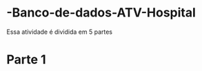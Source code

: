 # -Banco-de-dados-ATV-Hospital
Essa atividade é dividida em 5 partes
<H1>Parte 1</H1>
<!--[if IE]><meta http-equiv="X-UA-Compatible" content="IE=5,IE=9" ><![endif]-->
<!DOCTYPE html>
<html>

<head>
    <title>Cópia do hospital 1.drawio.html</title>
    <meta charset="utf-8" />
</head>

<body>
    <div class="mxgraph" style="max-width:100%;border:1px solid transparent;"
        data-mxgraph="{&quot;highlight&quot;:&quot;#0000ff&quot;,&quot;nav&quot;:true,&quot;resize&quot;:true,&quot;xml&quot;:&quot;&lt;mxfile host=\&quot;app.diagrams.net\&quot; agent=\&quot;Mozilla/5.0 (Windows NT 10.0; Win64; x64) AppleWebKit/537.36 (KHTML, like Gecko) Chrome/131.0.0.0 Safari/537.36 Edg/131.0.0.0\&quot; version=\&quot;25.0.3\&quot; pages=\&quot;2\&quot;&gt;&lt;diagram id=\&quot;C5RBs43oDa-KdzZeNtuy\&quot; name=\&quot;Page-1\&quot;&gt;&lt;mxGraphModel dx=\&quot;1980\&quot; dy=\&quot;758\&quot; grid=\&quot;1\&quot; gridSize=\&quot;10\&quot; guides=\&quot;1\&quot; tooltips=\&quot;1\&quot; connect=\&quot;1\&quot; arrows=\&quot;1\&quot; fold=\&quot;1\&quot; page=\&quot;1\&quot; pageScale=\&quot;1\&quot; pageWidth=\&quot;850\&quot; pageHeight=\&quot;1100\&quot; math=\&quot;0\&quot; shadow=\&quot;0\&quot;&gt;&lt;root&gt;&lt;mxCell id=\&quot;WIyWlLk6GJQsqaUBKTNV-0\&quot;/&gt;&lt;mxCell id=\&quot;WIyWlLk6GJQsqaUBKTNV-1\&quot; parent=\&quot;WIyWlLk6GJQsqaUBKTNV-0\&quot;/&gt;&lt;mxCell id=\&quot;x_h9wKFWUJhZGKc5BaTk-4\&quot; value=\&quot;\&quot; style=\&quot;group\&quot; parent=\&quot;WIyWlLk6GJQsqaUBKTNV-1\&quot; vertex=\&quot;1\&quot; connectable=\&quot;0\&quot;&gt;&lt;mxGeometry x=\&quot;400\&quot; y=\&quot;330\&quot; width=\&quot;450\&quot; height=\&quot;390\&quot; as=\&quot;geometry\&quot;/&gt;&lt;/mxCell&gt;&lt;mxCell id=\&quot;x_h9wKFWUJhZGKc5BaTk-0\&quot; value=\&quot;\&quot; style=\&quot;group\&quot; parent=\&quot;x_h9wKFWUJhZGKc5BaTk-4\&quot; vertex=\&quot;1\&quot; connectable=\&quot;0\&quot;&gt;&lt;mxGeometry width=\&quot;450\&quot; height=\&quot;345.53999999999996\&quot; as=\&quot;geometry\&quot;/&gt;&lt;/mxCell&gt;&lt;mxCell id=\&quot;WIyWlLk6GJQsqaUBKTNV-12\&quot; value=\&quot;Pacientes\&quot; style=\&quot;rounded=1;whiteSpace=wrap;html=1;fontSize=12;glass=0;strokeWidth=1;shadow=0;\&quot; parent=\&quot;x_h9wKFWUJhZGKc5BaTk-0\&quot; vertex=\&quot;1\&quot;&gt;&lt;mxGeometry x=\&quot;154.9206349206349\&quot; y=\&quot;141.2318240588569\&quot; width=\&quot;76.19047619047619\&quot; height=\&quot;20.923233193904725\&quot; as=\&quot;geometry\&quot;/&gt;&lt;/mxCell&gt;&lt;mxCell id=\&quot;4VWRXZyyISRanyQ_mtMF-2\&quot; value=\&quot;CPF\&quot; style=\&quot;ellipse;whiteSpace=wrap;html=1;\&quot; parent=\&quot;x_h9wKFWUJhZGKc5BaTk-0\&quot; vertex=\&quot;1\&quot;&gt;&lt;mxGeometry x=\&quot;154.9206349206349\&quot; width=\&quot;76.19047619047619\&quot; height=\&quot;41.84646638780945\&quot; as=\&quot;geometry\&quot;/&gt;&lt;/mxCell&gt;&lt;mxCell id=\&quot;4VWRXZyyISRanyQ_mtMF-5\&quot; value=\&quot;Telefone\&quot; style=\&quot;ellipse;whiteSpace=wrap;html=1;\&quot; parent=\&quot;x_h9wKFWUJhZGKc5BaTk-0\&quot; vertex=\&quot;1\&quot;&gt;&lt;mxGeometry x=\&quot;222.22222222222223\&quot; y=\&quot;20.923233193904725\&quot; width=\&quot;76.19047619047619\&quot; height=\&quot;41.84646638780945\&quot; as=\&quot;geometry\&quot;/&gt;&lt;/mxCell&gt;&lt;mxCell id=\&quot;4VWRXZyyISRanyQ_mtMF-6\&quot; value=\&quot;\&quot; style=\&quot;endArrow=none;html=1;rounded=0;exitX=0.75;exitY=0;exitDx=0;exitDy=0;\&quot; parent=\&quot;x_h9wKFWUJhZGKc5BaTk-0\&quot; source=\&quot;WIyWlLk6GJQsqaUBKTNV-12\&quot; target=\&quot;4VWRXZyyISRanyQ_mtMF-5\&quot; edge=\&quot;1\&quot;&gt;&lt;mxGeometry width=\&quot;50\&quot; height=\&quot;50\&quot; relative=\&quot;1\&quot; as=\&quot;geometry\&quot;&gt;&lt;mxPoint x=\&quot;224.76190476190473\&quot; y=\&quot;146.46263235733306\&quot; as=\&quot;sourcePoint\&quot;/&gt;&lt;mxPoint x=\&quot;199.36507936507937\&quot; y=\&quot;109.84697426799981\&quot; as=\&quot;targetPoint\&quot;/&gt;&lt;/mxGeometry&gt;&lt;/mxCell&gt;&lt;mxCell id=\&quot;4VWRXZyyISRanyQ_mtMF-7\&quot; value=\&quot;Nome\&quot; style=\&quot;ellipse;whiteSpace=wrap;html=1;\&quot; parent=\&quot;x_h9wKFWUJhZGKc5BaTk-0\&quot; vertex=\&quot;1\&quot;&gt;&lt;mxGeometry x=\&quot;285.7142857142857\&quot; y=\&quot;62.76969958171417\&quot; width=\&quot;76.19047619047619\&quot; height=\&quot;41.84646638780945\&quot; as=\&quot;geometry\&quot;/&gt;&lt;/mxCell&gt;&lt;mxCell id=\&quot;4VWRXZyyISRanyQ_mtMF-8\&quot; value=\&quot;\&quot; style=\&quot;endArrow=none;html=1;rounded=0;exitX=1;exitY=0;exitDx=0;exitDy=0;\&quot; parent=\&quot;x_h9wKFWUJhZGKc5BaTk-0\&quot; source=\&quot;WIyWlLk6GJQsqaUBKTNV-12\&quot; target=\&quot;4VWRXZyyISRanyQ_mtMF-7\&quot; edge=\&quot;1\&quot;&gt;&lt;mxGeometry width=\&quot;50\&quot; height=\&quot;50\&quot; relative=\&quot;1\&quot; as=\&quot;geometry\&quot;&gt;&lt;mxPoint x=\&quot;231.11111111111114\&quot; y=\&quot;190.92450289438062\&quot; as=\&quot;sourcePoint\&quot;/&gt;&lt;mxPoint x=\&quot;222.85714285714286\&quot; y=\&quot;159.5396531035235\&quot; as=\&quot;targetPoint\&quot;/&gt;&lt;/mxGeometry&gt;&lt;/mxCell&gt;&lt;mxCell id=\&quot;4VWRXZyyISRanyQ_mtMF-10\&quot; value=\&quot;Email\&quot; style=\&quot;ellipse;whiteSpace=wrap;html=1;\&quot; parent=\&quot;x_h9wKFWUJhZGKc5BaTk-0\&quot; vertex=\&quot;1\&quot;&gt;&lt;mxGeometry x=\&quot;82.53968253968253\&quot; y=\&quot;20.923233193904725\&quot; width=\&quot;76.19047619047619\&quot; height=\&quot;41.84646638780945\&quot; as=\&quot;geometry\&quot;/&gt;&lt;/mxCell&gt;&lt;mxCell id=\&quot;4VWRXZyyISRanyQ_mtMF-11\&quot; value=\&quot;\&quot; style=\&quot;endArrow=none;html=1;rounded=0;exitX=0.25;exitY=0;exitDx=0;exitDy=0;\&quot; parent=\&quot;x_h9wKFWUJhZGKc5BaTk-0\&quot; source=\&quot;WIyWlLk6GJQsqaUBKTNV-12\&quot; target=\&quot;4VWRXZyyISRanyQ_mtMF-10\&quot; edge=\&quot;1\&quot;&gt;&lt;mxGeometry width=\&quot;50\&quot; height=\&quot;50\&quot; relative=\&quot;1\&quot; as=\&quot;geometry\&quot;&gt;&lt;mxPoint x=\&quot;150.47619047619048\&quot; y=\&quot;141.2318240588569\&quot; as=\&quot;sourcePoint\&quot;/&gt;&lt;mxPoint x=\&quot;8.88888888888889\&quot; y=\&quot;109.84697426799981\&quot; as=\&quot;targetPoint\&quot;/&gt;&lt;/mxGeometry&gt;&lt;/mxCell&gt;&lt;mxCell id=\&quot;4VWRXZyyISRanyQ_mtMF-12\&quot; value=\&quot;\&quot; style=\&quot;endArrow=none;html=1;rounded=0;exitX=0.5;exitY=0;exitDx=0;exitDy=0;entryX=0.5;entryY=1;entryDx=0;entryDy=0;\&quot; parent=\&quot;x_h9wKFWUJhZGKc5BaTk-0\&quot; source=\&quot;WIyWlLk6GJQsqaUBKTNV-12\&quot; target=\&quot;4VWRXZyyISRanyQ_mtMF-2\&quot; edge=\&quot;1\&quot;&gt;&lt;mxGeometry width=\&quot;50\&quot; height=\&quot;50\&quot; relative=\&quot;1\&quot; as=\&quot;geometry\&quot;&gt;&lt;mxPoint x=\&quot;173.96825396825398\&quot; y=\&quot;141.2318240588569\&quot; as=\&quot;sourcePoint\&quot;/&gt;&lt;mxPoint x=\&quot;196.8253968253968\&quot; y=\&quot;57.538891283237994\&quot; as=\&quot;targetPoint\&quot;/&gt;&lt;/mxGeometry&gt;&lt;/mxCell&gt;&lt;mxCell id=\&quot;4VWRXZyyISRanyQ_mtMF-14\&quot; value=\&quot;RG\&quot; style=\&quot;ellipse;whiteSpace=wrap;html=1;\&quot; parent=\&quot;x_h9wKFWUJhZGKc5BaTk-0\&quot; vertex=\&quot;1\&quot;&gt;&lt;mxGeometry x=\&quot;323.8095238095238\&quot; y=\&quot;130.77020746190453\&quot; width=\&quot;76.19047619047619\&quot; height=\&quot;41.84646638780945\&quot; as=\&quot;geometry\&quot;/&gt;&lt;/mxCell&gt;&lt;mxCell id=\&quot;4VWRXZyyISRanyQ_mtMF-15\&quot; value=\&quot;\&quot; style=\&quot;endArrow=none;html=1;rounded=0;entryX=0;entryY=0.5;entryDx=0;entryDy=0;exitX=1;exitY=0.5;exitDx=0;exitDy=0;\&quot; parent=\&quot;x_h9wKFWUJhZGKc5BaTk-0\&quot; source=\&quot;WIyWlLk6GJQsqaUBKTNV-12\&quot; target=\&quot;4VWRXZyyISRanyQ_mtMF-14\&quot; edge=\&quot;1\&quot;&gt;&lt;mxGeometry width=\&quot;50\&quot; height=\&quot;50\&quot; relative=\&quot;1\&quot; as=\&quot;geometry\&quot;&gt;&lt;mxPoint x=\&quot;231.11111111111114\&quot; y=\&quot;151.52605479025803\&quot; as=\&quot;sourcePoint\&quot;/&gt;&lt;mxPoint x=\&quot;330.15873015873035\&quot; y=\&quot;151.52605479025803\&quot; as=\&quot;targetPoint\&quot;/&gt;&lt;/mxGeometry&gt;&lt;/mxCell&gt;&lt;mxCell id=\&quot;4VWRXZyyISRanyQ_mtMF-19\&quot; value=\&quot;endereço\&quot; style=\&quot;ellipse;whiteSpace=wrap;html=1;\&quot; parent=\&quot;x_h9wKFWUJhZGKc5BaTk-0\&quot; vertex=\&quot;1\&quot;&gt;&lt;mxGeometry x=\&quot;31.74603174603175\&quot; y=\&quot;68.00050788019037\&quot; width=\&quot;76.19047619047619\&quot; height=\&quot;41.84646638780945\&quot; as=\&quot;geometry\&quot;/&gt;&lt;/mxCell&gt;&lt;mxCell id=\&quot;4VWRXZyyISRanyQ_mtMF-20\&quot; value=\&quot;\&quot; style=\&quot;endArrow=none;html=1;rounded=0;exitX=0;exitY=0;exitDx=0;exitDy=0;\&quot; parent=\&quot;x_h9wKFWUJhZGKc5BaTk-0\&quot; source=\&quot;WIyWlLk6GJQsqaUBKTNV-12\&quot; target=\&quot;4VWRXZyyISRanyQ_mtMF-19\&quot; edge=\&quot;1\&quot;&gt;&lt;mxGeometry width=\&quot;50\&quot; height=\&quot;50\&quot; relative=\&quot;1\&quot; as=\&quot;geometry\&quot;&gt;&lt;mxPoint x=\&quot;-25.396825396825395\&quot; y=\&quot;146.46263235733306\&quot; as=\&quot;sourcePoint\&quot;/&gt;&lt;mxPoint x=\&quot;-33.650793650793645\&quot; y=\&quot;115.07778256647599\&quot; as=\&quot;targetPoint\&quot;/&gt;&lt;/mxGeometry&gt;&lt;/mxCell&gt;&lt;mxCell id=\&quot;4VWRXZyyISRanyQ_mtMF-23\&quot; value=\&quot;Data de Nascimento\&quot; style=\&quot;ellipse;whiteSpace=wrap;html=1;flipV=1;\&quot; parent=\&quot;x_h9wKFWUJhZGKc5BaTk-0\&quot; vertex=\&quot;1\&quot;&gt;&lt;mxGeometry y=\&quot;130.77020746190453\&quot; width=\&quot;76.19047619047619\&quot; height=\&quot;41.84646638780945\&quot; as=\&quot;geometry\&quot;/&gt;&lt;/mxCell&gt;&lt;mxCell id=\&quot;4VWRXZyyISRanyQ_mtMF-31\&quot; value=\&quot;\&quot; style=\&quot;endArrow=none;html=1;rounded=0;exitX=1;exitY=0.5;exitDx=0;exitDy=0;entryX=0;entryY=0.5;entryDx=0;entryDy=0;\&quot; parent=\&quot;x_h9wKFWUJhZGKc5BaTk-0\&quot; source=\&quot;4VWRXZyyISRanyQ_mtMF-23\&quot; target=\&quot;WIyWlLk6GJQsqaUBKTNV-12\&quot; edge=\&quot;1\&quot;&gt;&lt;mxGeometry width=\&quot;50\&quot; height=\&quot;50\&quot; relative=\&quot;1\&quot; as=\&quot;geometry\&quot;&gt;&lt;mxPoint x=\&quot;120.63492063492063\&quot; y=\&quot;141.2318240588569\&quot; as=\&quot;sourcePoint\&quot;/&gt;&lt;mxPoint x=\&quot;146.03174603174602\&quot; y=\&quot;150.647278996114\&quot; as=\&quot;targetPoint\&quot;/&gt;&lt;/mxGeometry&gt;&lt;/mxCell&gt;&lt;mxCell id=\&quot;4VWRXZyyISRanyQ_mtMF-32\&quot; value=\&quot;&amp;lt;span style=&amp;quot;color: rgb(32, 33, 36); font-family: docs-Roboto; font-size: 14.6667px; font-style: italic; text-align: start; white-space-collapse: preserve; background-color: rgb(255, 255, 255);&amp;quot;&amp;gt;Possui&amp;lt;/span&amp;gt;\&quot; style=\&quot;rhombus;whiteSpace=wrap;html=1;\&quot; parent=\&quot;x_h9wKFWUJhZGKc5BaTk-0\&quot; vertex=\&quot;1\&quot;&gt;&lt;mxGeometry x=\&quot;167.61904761904762\&quot; y=\&quot;209.2323319390472\&quot; width=\&quot;50.79365079365079\&quot; height=\&quot;41.84646638780945\&quot; as=\&quot;geometry\&quot;/&gt;&lt;/mxCell&gt;&lt;mxCell id=\&quot;4VWRXZyyISRanyQ_mtMF-36\&quot; value=\&quot;\&quot; style=\&quot;endArrow=none;html=1;rounded=0;exitX=0.5;exitY=0;exitDx=0;exitDy=0;entryX=0.5;entryY=1;entryDx=0;entryDy=0;\&quot; parent=\&quot;x_h9wKFWUJhZGKc5BaTk-0\&quot; source=\&quot;4VWRXZyyISRanyQ_mtMF-32\&quot; edge=\&quot;1\&quot;&gt;&lt;mxGeometry width=\&quot;50\&quot; height=\&quot;50\&quot; relative=\&quot;1\&quot; as=\&quot;geometry\&quot;&gt;&lt;mxPoint x=\&quot;157.46031746031747\&quot; y=\&quot;204.00152364057107\&quot; as=\&quot;sourcePoint\&quot;/&gt;&lt;mxPoint x=\&quot;191.74603174603172\&quot; y=\&quot;162.1550572527616\&quot; as=\&quot;targetPoint\&quot;/&gt;&lt;/mxGeometry&gt;&lt;/mxCell&gt;&lt;mxCell id=\&quot;x_h9wKFWUJhZGKc5BaTk-97\&quot; value=\&quot;\&quot; style=\&quot;edgeStyle=orthogonalEdgeStyle;rounded=0;orthogonalLoop=1;jettySize=auto;html=1;\&quot; parent=\&quot;x_h9wKFWUJhZGKc5BaTk-0\&quot; source=\&quot;4VWRXZyyISRanyQ_mtMF-39\&quot; target=\&quot;4VWRXZyyISRanyQ_mtMF-44\&quot; edge=\&quot;1\&quot;&gt;&lt;mxGeometry relative=\&quot;1\&quot; as=\&quot;geometry\&quot;/&gt;&lt;/mxCell&gt;&lt;mxCell id=\&quot;x_h9wKFWUJhZGKc5BaTk-104\&quot; value=\&quot;\&quot; style=\&quot;edgeStyle=orthogonalEdgeStyle;rounded=0;orthogonalLoop=1;jettySize=auto;html=1;\&quot; parent=\&quot;x_h9wKFWUJhZGKc5BaTk-0\&quot; source=\&quot;4VWRXZyyISRanyQ_mtMF-39\&quot; target=\&quot;x_h9wKFWUJhZGKc5BaTk-101\&quot; edge=\&quot;1\&quot;&gt;&lt;mxGeometry relative=\&quot;1\&quot; as=\&quot;geometry\&quot;/&gt;&lt;/mxCell&gt;&lt;mxCell id=\&quot;4VWRXZyyISRanyQ_mtMF-39\&quot; value=\&quot;Convênio\&quot; style=\&quot;rounded=1;whiteSpace=wrap;html=1;fontSize=12;glass=0;strokeWidth=1;shadow=0;\&quot; parent=\&quot;x_h9wKFWUJhZGKc5BaTk-0\&quot; vertex=\&quot;1\&quot;&gt;&lt;mxGeometry x=\&quot;154.9206349206349\&quot; y=\&quot;287.69445641618995\&quot; width=\&quot;76.19047619047619\&quot; height=\&quot;20.923233193904725\&quot; as=\&quot;geometry\&quot;/&gt;&lt;/mxCell&gt;&lt;mxCell id=\&quot;4VWRXZyyISRanyQ_mtMF-41\&quot; value=\&quot;\&quot; style=\&quot;endArrow=none;html=1;rounded=0;entryX=0.5;entryY=1;entryDx=0;entryDy=0;exitX=0.5;exitY=0;exitDx=0;exitDy=0;\&quot; parent=\&quot;x_h9wKFWUJhZGKc5BaTk-0\&quot; source=\&quot;4VWRXZyyISRanyQ_mtMF-39\&quot; target=\&quot;4VWRXZyyISRanyQ_mtMF-32\&quot; edge=\&quot;1\&quot;&gt;&lt;mxGeometry width=\&quot;50\&quot; height=\&quot;50\&quot; relative=\&quot;1\&quot; as=\&quot;geometry\&quot;&gt;&lt;mxPoint x=\&quot;193.015873015873\&quot; y=\&quot;282.4636481177138\&quot; as=\&quot;sourcePoint\&quot;/&gt;&lt;mxPoint x=\&quot;184.12698412698415\&quot; y=\&quot;198.77071534209486\&quot; as=\&quot;targetPoint\&quot;/&gt;&lt;/mxGeometry&gt;&lt;/mxCell&gt;&lt;mxCell id=\&quot;4VWRXZyyISRanyQ_mtMF-44\&quot; value=\&quot;CNPJ\&quot; style=\&quot;ellipse;whiteSpace=wrap;html=1;\&quot; parent=\&quot;x_h9wKFWUJhZGKc5BaTk-0\&quot; vertex=\&quot;1\&quot;&gt;&lt;mxGeometry x=\&quot;6.349206349206349\&quot; y=\&quot;277.2328398192376\&quot; width=\&quot;76.19047619047619\&quot; height=\&quot;41.84646638780945\&quot; as=\&quot;geometry\&quot;/&gt;&lt;/mxCell&gt;&lt;mxCell id=\&quot;4VWRXZyyISRanyQ_mtMF-45\&quot; value=\&quot;\&quot; style=\&quot;endArrow=none;html=1;rounded=0;exitX=0;exitY=0.5;exitDx=0;exitDy=0;\&quot; parent=\&quot;x_h9wKFWUJhZGKc5BaTk-0\&quot; source=\&quot;4VWRXZyyISRanyQ_mtMF-39\&quot; edge=\&quot;1\&quot;&gt;&lt;mxGeometry width=\&quot;50\&quot; height=\&quot;50\&quot; relative=\&quot;1\&quot; as=\&quot;geometry\&quot;&gt;&lt;mxPoint x=\&quot;152.38095238095238\&quot; y=\&quot;298.1560730131423\&quot; as=\&quot;sourcePoint\&quot;/&gt;&lt;mxPoint x=\&quot;82.53968253968253\&quot; y=\&quot;298.1560730131423\&quot; as=\&quot;targetPoint\&quot;/&gt;&lt;/mxGeometry&gt;&lt;/mxCell&gt;&lt;mxCell id=\&quot;x_h9wKFWUJhZGKc5BaTk-6\&quot; value=\&quot;&amp;lt;font style=&amp;quot;font-size: 10px;&amp;quot;&amp;gt;Consulta feita por&amp;lt;/font&amp;gt;\&quot; style=\&quot;rhombus;whiteSpace=wrap;html=1;\&quot; parent=\&quot;x_h9wKFWUJhZGKc5BaTk-0\&quot; vertex=\&quot;1\&quot;&gt;&lt;mxGeometry x=\&quot;410\&quot; y=\&quot;194.77\&quot; width=\&quot;84.29\&quot; height=\&quot;70.77\&quot; as=\&quot;geometry\&quot;/&gt;&lt;/mxCell&gt;&lt;mxCell id=\&quot;x_h9wKFWUJhZGKc5BaTk-101\&quot; value=\&quot;Nome\&quot; style=\&quot;ellipse;whiteSpace=wrap;html=1;\&quot; parent=\&quot;x_h9wKFWUJhZGKc5BaTk-0\&quot; vertex=\&quot;1\&quot;&gt;&lt;mxGeometry x=\&quot;285.70979591836743\&quot; y=\&quot;277.2335336121906\&quot; width=\&quot;76.19047619047619\&quot; height=\&quot;41.84646638780945\&quot; as=\&quot;geometry\&quot;/&gt;&lt;/mxCell&gt;&lt;mxCell id=\&quot;x_h9wKFWUJhZGKc5BaTk-127\&quot; value=\&quot;\&quot; style=\&quot;endArrow=classic;html=1;rounded=0;exitX=1;exitY=1;exitDx=0;exitDy=0;entryX=0;entryY=0.5;entryDx=0;entryDy=0;\&quot; parent=\&quot;x_h9wKFWUJhZGKc5BaTk-0\&quot; source=\&quot;WIyWlLk6GJQsqaUBKTNV-12\&quot; target=\&quot;x_h9wKFWUJhZGKc5BaTk-6\&quot; edge=\&quot;1\&quot;&gt;&lt;mxGeometry width=\&quot;50\&quot; height=\&quot;50\&quot; relative=\&quot;1\&quot; as=\&quot;geometry\&quot;&gt;&lt;mxPoint x=\&quot;280\&quot; y=\&quot;240\&quot; as=\&quot;sourcePoint\&quot;/&gt;&lt;mxPoint x=\&quot;330\&quot; y=\&quot;190\&quot; as=\&quot;targetPoint\&quot;/&gt;&lt;/mxGeometry&gt;&lt;/mxCell&gt;&lt;mxCell id=\&quot;4VWRXZyyISRanyQ_mtMF-42\&quot; value=\&quot;Tempo de Carrencia\&quot; style=\&quot;ellipse;whiteSpace=wrap;html=1;\&quot; parent=\&quot;x_h9wKFWUJhZGKc5BaTk-4\&quot; vertex=\&quot;1\&quot;&gt;&lt;mxGeometry x=\&quot;155.09931972789119\&quot; y=\&quot;348.15353361219053\&quot; width=\&quot;76.19047619047619\&quot; height=\&quot;41.84646638780945\&quot; as=\&quot;geometry\&quot;/&gt;&lt;/mxCell&gt;&lt;mxCell id=\&quot;x_h9wKFWUJhZGKc5BaTk-98\&quot; value=\&quot;\&quot; style=\&quot;edgeStyle=orthogonalEdgeStyle;rounded=0;orthogonalLoop=1;jettySize=auto;html=1;\&quot; parent=\&quot;x_h9wKFWUJhZGKc5BaTk-4\&quot; source=\&quot;4VWRXZyyISRanyQ_mtMF-39\&quot; target=\&quot;4VWRXZyyISRanyQ_mtMF-42\&quot; edge=\&quot;1\&quot;&gt;&lt;mxGeometry relative=\&quot;1\&quot; as=\&quot;geometry\&quot;/&gt;&lt;/mxCell&gt;&lt;mxCell id=\&quot;x_h9wKFWUJhZGKc5BaTk-15\&quot; value=\&quot;Médicos\&quot; style=\&quot;rounded=1;whiteSpace=wrap;html=1;fontSize=12;glass=0;strokeWidth=1;shadow=0;\&quot; parent=\&quot;WIyWlLk6GJQsqaUBKTNV-1\&quot; vertex=\&quot;1\&quot;&gt;&lt;mxGeometry x=\&quot;1053.8106349206348\&quot; y=\&quot;470.00182405885687\&quot; width=\&quot;76.19047619047619\&quot; height=\&quot;20.923233193904725\&quot; as=\&quot;geometry\&quot;/&gt;&lt;/mxCell&gt;&lt;mxCell id=\&quot;x_h9wKFWUJhZGKc5BaTk-44\&quot; value=\&quot;&amp;lt;font style=&amp;quot;font-size: 8px;&amp;quot;&amp;gt;Especialidade&amp;lt;/font&amp;gt;\&quot; style=\&quot;rhombus;whiteSpace=wrap;html=1;\&quot; parent=\&quot;WIyWlLk6GJQsqaUBKTNV-1\&quot; vertex=\&quot;1\&quot;&gt;&lt;mxGeometry x=\&quot;1173.81\&quot; y=\&quot;525.46\&quot; width=\&quot;63.81\&quot; height=\&quot;59.08\&quot; as=\&quot;geometry\&quot;/&gt;&lt;/mxCell&gt;&lt;mxCell id=\&quot;x_h9wKFWUJhZGKc5BaTk-46\&quot; value=\&quot;\&quot; style=\&quot;endArrow=none;html=1;rounded=0;exitX=0.614;exitY=0.133;exitDx=0;exitDy=0;entryX=0.25;entryY=1;entryDx=0;entryDy=0;exitPerimeter=0;\&quot; parent=\&quot;WIyWlLk6GJQsqaUBKTNV-1\&quot; source=\&quot;x_h9wKFWUJhZGKc5BaTk-44\&quot; target=\&quot;x_h9wKFWUJhZGKc5BaTk-48\&quot; edge=\&quot;1\&quot;&gt;&lt;mxGeometry width=\&quot;50\&quot; height=\&quot;50\&quot; relative=\&quot;1\&quot; as=\&quot;geometry\&quot;&gt;&lt;mxPoint x=\&quot;1230\&quot; y=\&quot;530\&quot; as=\&quot;sourcePoint\&quot;/&gt;&lt;mxPoint x=\&quot;1250\&quot; y=\&quot;500\&quot; as=\&quot;targetPoint\&quot;/&gt;&lt;/mxGeometry&gt;&lt;/mxCell&gt;&lt;mxCell id=\&quot;x_h9wKFWUJhZGKc5BaTk-48\&quot; value=\&quot;Generalista\&quot; style=\&quot;rounded=1;whiteSpace=wrap;html=1;fontSize=12;glass=0;strokeWidth=1;shadow=0;\&quot; parent=\&quot;WIyWlLk6GJQsqaUBKTNV-1\&quot; vertex=\&quot;1\&quot;&gt;&lt;mxGeometry x=\&quot;1260.0006349206349\&quot; y=\&quot;480.00182405885687\&quot; width=\&quot;76.19047619047619\&quot; height=\&quot;20.923233193904725\&quot; as=\&quot;geometry\&quot;/&gt;&lt;/mxCell&gt;&lt;mxCell id=\&quot;x_h9wKFWUJhZGKc5BaTk-49\&quot; value=\&quot;Especialista\&quot; style=\&quot;rounded=1;whiteSpace=wrap;html=1;fontSize=12;glass=0;strokeWidth=1;shadow=0;\&quot; parent=\&quot;WIyWlLk6GJQsqaUBKTNV-1\&quot; vertex=\&quot;1\&quot;&gt;&lt;mxGeometry x=\&quot;1310.0006349206349\&quot; y=\&quot;559.0818240588569\&quot; width=\&quot;76.19047619047619\&quot; height=\&quot;20.923233193904725\&quot; as=\&quot;geometry\&quot;/&gt;&lt;/mxCell&gt;&lt;mxCell id=\&quot;x_h9wKFWUJhZGKc5BaTk-50\&quot; value=\&quot;Residente\&quot; style=\&quot;rounded=1;whiteSpace=wrap;html=1;fontSize=12;glass=0;strokeWidth=1;shadow=0;\&quot; parent=\&quot;WIyWlLk6GJQsqaUBKTNV-1\&quot; vertex=\&quot;1\&quot;&gt;&lt;mxGeometry x=\&quot;1260.0006349206349\&quot; y=\&quot;630.001824058857\&quot; width=\&quot;76.19047619047619\&quot; height=\&quot;20.923233193904725\&quot; as=\&quot;geometry\&quot;/&gt;&lt;/mxCell&gt;&lt;mxCell id=\&quot;x_h9wKFWUJhZGKc5BaTk-51\&quot; value=\&quot;\&quot; style=\&quot;endArrow=none;html=1;rounded=0;exitX=1;exitY=0.5;exitDx=0;exitDy=0;entryX=0;entryY=0.522;entryDx=0;entryDy=0;entryPerimeter=0;\&quot; parent=\&quot;WIyWlLk6GJQsqaUBKTNV-1\&quot; source=\&quot;x_h9wKFWUJhZGKc5BaTk-44\&quot; target=\&quot;x_h9wKFWUJhZGKc5BaTk-49\&quot; edge=\&quot;1\&quot;&gt;&lt;mxGeometry width=\&quot;50\&quot; height=\&quot;50\&quot; relative=\&quot;1\&quot; as=\&quot;geometry\&quot;&gt;&lt;mxPoint x=\&quot;1249\&quot; y=\&quot;558\&quot; as=\&quot;sourcePoint\&quot;/&gt;&lt;mxPoint x=\&quot;1289\&quot; y=\&quot;511\&quot; as=\&quot;targetPoint\&quot;/&gt;&lt;/mxGeometry&gt;&lt;/mxCell&gt;&lt;mxCell id=\&quot;x_h9wKFWUJhZGKc5BaTk-52\&quot; value=\&quot;\&quot; style=\&quot;endArrow=none;html=1;rounded=0;entryX=0.25;entryY=0;entryDx=0;entryDy=0;exitX=0.632;exitY=0.865;exitDx=0;exitDy=0;exitPerimeter=0;\&quot; parent=\&quot;WIyWlLk6GJQsqaUBKTNV-1\&quot; source=\&quot;x_h9wKFWUJhZGKc5BaTk-44\&quot; target=\&quot;x_h9wKFWUJhZGKc5BaTk-50\&quot; edge=\&quot;1\&quot;&gt;&lt;mxGeometry width=\&quot;50\&quot; height=\&quot;50\&quot; relative=\&quot;1\&quot; as=\&quot;geometry\&quot;&gt;&lt;mxPoint x=\&quot;1239\&quot; y=\&quot;590\&quot; as=\&quot;sourcePoint\&quot;/&gt;&lt;mxPoint x=\&quot;1306\&quot; y=\&quot;590\&quot; as=\&quot;targetPoint\&quot;/&gt;&lt;/mxGeometry&gt;&lt;/mxCell&gt;&lt;mxCell id=\&quot;x_h9wKFWUJhZGKc5BaTk-54\&quot; value=\&quot;\&quot; style=\&quot;endArrow=classic;html=1;rounded=0;exitX=0.722;exitY=1.009;exitDx=0;exitDy=0;entryX=0;entryY=0;entryDx=0;entryDy=0;exitPerimeter=0;\&quot; parent=\&quot;WIyWlLk6GJQsqaUBKTNV-1\&quot; source=\&quot;x_h9wKFWUJhZGKc5BaTk-15\&quot; target=\&quot;x_h9wKFWUJhZGKc5BaTk-44\&quot; edge=\&quot;1\&quot;&gt;&lt;mxGeometry width=\&quot;50\&quot; height=\&quot;50\&quot; relative=\&quot;1\&quot; as=\&quot;geometry\&quot;&gt;&lt;mxPoint x=\&quot;1120\&quot; y=\&quot;620\&quot; as=\&quot;sourcePoint\&quot;/&gt;&lt;mxPoint x=\&quot;1170\&quot; y=\&quot;570\&quot; as=\&quot;targetPoint\&quot;/&gt;&lt;/mxGeometry&gt;&lt;/mxCell&gt;&lt;mxCell id=\&quot;x_h9wKFWUJhZGKc5BaTk-82\&quot; value=\&quot;clinica geral\&quot; style=\&quot;ellipse;whiteSpace=wrap;html=1;\&quot; parent=\&quot;WIyWlLk6GJQsqaUBKTNV-1\&quot; vertex=\&quot;1\&quot;&gt;&lt;mxGeometry x=\&quot;939.9995238095239\&quot; y=\&quot;428.1602074619045\&quot; width=\&quot;76.19047619047619\&quot; height=\&quot;41.84646638780945\&quot; as=\&quot;geometry\&quot;/&gt;&lt;/mxCell&gt;&lt;mxCell id=\&quot;x_h9wKFWUJhZGKc5BaTk-83\&quot; value=\&quot;&amp;lt;font style=&amp;quot;font-size: 10px;&amp;quot;&amp;gt;dermatologista&amp;lt;/font&amp;gt;\&quot; style=\&quot;ellipse;whiteSpace=wrap;html=1;\&quot; parent=\&quot;WIyWlLk6GJQsqaUBKTNV-1\&quot; vertex=\&quot;1\&quot;&gt;&lt;mxGeometry x=\&quot;1019.9995238095237\&quot; y=\&quot;380.00020746190455\&quot; width=\&quot;76.19047619047619\&quot; height=\&quot;41.84646638780945\&quot; as=\&quot;geometry\&quot;/&gt;&lt;/mxCell&gt;&lt;mxCell id=\&quot;x_h9wKFWUJhZGKc5BaTk-84\&quot; value=\&quot;Pediatra\&quot; style=\&quot;ellipse;whiteSpace=wrap;html=1;\&quot; parent=\&quot;WIyWlLk6GJQsqaUBKTNV-1\&quot; vertex=\&quot;1\&quot;&gt;&lt;mxGeometry x=\&quot;1109.9995238095237\&quot; y=\&quot;380.00020746190455\&quot; width=\&quot;76.19047619047619\&quot; height=\&quot;41.84646638780945\&quot; as=\&quot;geometry\&quot;/&gt;&lt;/mxCell&gt;&lt;mxCell id=\&quot;x_h9wKFWUJhZGKc5BaTk-85\&quot; value=\&quot;&amp;lt;font style=&amp;quot;font-size: 9px;&amp;quot;&amp;gt;Gastroenterologia&amp;lt;/font&amp;gt;\&quot; style=\&quot;ellipse;whiteSpace=wrap;html=1;\&quot; parent=\&quot;WIyWlLk6GJQsqaUBKTNV-1\&quot; vertex=\&quot;1\&quot;&gt;&lt;mxGeometry x=\&quot;1173.8095238095239\&quot; y=\&quot;428.1602074619045\&quot; width=\&quot;76.19047619047619\&quot; height=\&quot;41.84646638780945\&quot; as=\&quot;geometry\&quot;/&gt;&lt;/mxCell&gt;&lt;mxCell id=\&quot;x_h9wKFWUJhZGKc5BaTk-86\&quot; value=\&quot;\&quot; style=\&quot;endArrow=none;html=1;rounded=0;exitX=1;exitY=0.5;exitDx=0;exitDy=0;entryX=0;entryY=0.5;entryDx=0;entryDy=0;\&quot; parent=\&quot;WIyWlLk6GJQsqaUBKTNV-1\&quot; source=\&quot;x_h9wKFWUJhZGKc5BaTk-15\&quot; target=\&quot;x_h9wKFWUJhZGKc5BaTk-85\&quot; edge=\&quot;1\&quot;&gt;&lt;mxGeometry width=\&quot;50\&quot; height=\&quot;50\&quot; relative=\&quot;1\&quot; as=\&quot;geometry\&quot;&gt;&lt;mxPoint x=\&quot;1239\&quot; y=\&quot;588\&quot; as=\&quot;sourcePoint\&quot;/&gt;&lt;mxPoint x=\&quot;1279\&quot; y=\&quot;541\&quot; as=\&quot;targetPoint\&quot;/&gt;&lt;/mxGeometry&gt;&lt;/mxCell&gt;&lt;mxCell id=\&quot;x_h9wKFWUJhZGKc5BaTk-88\&quot; value=\&quot;\&quot; style=\&quot;endArrow=none;html=1;rounded=0;exitX=1;exitY=0.5;exitDx=0;exitDy=0;entryX=0;entryY=0.25;entryDx=0;entryDy=0;\&quot; parent=\&quot;WIyWlLk6GJQsqaUBKTNV-1\&quot; source=\&quot;x_h9wKFWUJhZGKc5BaTk-82\&quot; target=\&quot;x_h9wKFWUJhZGKc5BaTk-15\&quot; edge=\&quot;1\&quot;&gt;&lt;mxGeometry width=\&quot;50\&quot; height=\&quot;50\&quot; relative=\&quot;1\&quot; as=\&quot;geometry\&quot;&gt;&lt;mxPoint x=\&quot;1019.9999999999975\&quot; y=\&quot;449.0834406558092\&quot; as=\&quot;sourcePoint\&quot;/&gt;&lt;mxPoint x=\&quot;1050\&quot; y=\&quot;480\&quot; as=\&quot;targetPoint\&quot;/&gt;&lt;/mxGeometry&gt;&lt;/mxCell&gt;&lt;mxCell id=\&quot;x_h9wKFWUJhZGKc5BaTk-89\&quot; value=\&quot;\&quot; style=\&quot;endArrow=none;html=1;rounded=0;exitX=0.5;exitY=1;exitDx=0;exitDy=0;entryX=0.25;entryY=0;entryDx=0;entryDy=0;\&quot; parent=\&quot;WIyWlLk6GJQsqaUBKTNV-1\&quot; source=\&quot;x_h9wKFWUJhZGKc5BaTk-83\&quot; target=\&quot;x_h9wKFWUJhZGKc5BaTk-15\&quot; edge=\&quot;1\&quot;&gt;&lt;mxGeometry width=\&quot;50\&quot; height=\&quot;50\&quot; relative=\&quot;1\&quot; as=\&quot;geometry\&quot;&gt;&lt;mxPoint x=\&quot;1040\&quot; y=\&quot;444.01\&quot; as=\&quot;sourcePoint\&quot;/&gt;&lt;mxPoint x=\&quot;1070\&quot; y=\&quot;470.01\&quot; as=\&quot;targetPoint\&quot;/&gt;&lt;/mxGeometry&gt;&lt;/mxCell&gt;&lt;mxCell id=\&quot;x_h9wKFWUJhZGKc5BaTk-90\&quot; value=\&quot;\&quot; style=\&quot;endArrow=none;html=1;rounded=0;exitX=0;exitY=1;exitDx=0;exitDy=0;entryX=0.75;entryY=0;entryDx=0;entryDy=0;\&quot; parent=\&quot;WIyWlLk6GJQsqaUBKTNV-1\&quot; source=\&quot;x_h9wKFWUJhZGKc5BaTk-84\&quot; target=\&quot;x_h9wKFWUJhZGKc5BaTk-15\&quot; edge=\&quot;1\&quot;&gt;&lt;mxGeometry width=\&quot;50\&quot; height=\&quot;50\&quot; relative=\&quot;1\&quot; as=\&quot;geometry\&quot;&gt;&lt;mxPoint x=\&quot;1068\&quot; y=\&quot;432\&quot; as=\&quot;sourcePoint\&quot;/&gt;&lt;mxPoint x=\&quot;1079\&quot; y=\&quot;480\&quot; as=\&quot;targetPoint\&quot;/&gt;&lt;/mxGeometry&gt;&lt;/mxCell&gt;&lt;mxCell id=\&quot;x_h9wKFWUJhZGKc5BaTk-106\&quot; value=\&quot;\&quot; style=\&quot;edgeStyle=orthogonalEdgeStyle;rounded=0;orthogonalLoop=1;jettySize=auto;html=1;\&quot; parent=\&quot;WIyWlLk6GJQsqaUBKTNV-1\&quot; source=\&quot;x_h9wKFWUJhZGKc5BaTk-94\&quot; target=\&quot;x_h9wKFWUJhZGKc5BaTk-105\&quot; edge=\&quot;1\&quot;&gt;&lt;mxGeometry relative=\&quot;1\&quot; as=\&quot;geometry\&quot;/&gt;&lt;/mxCell&gt;&lt;mxCell id=\&quot;x_h9wKFWUJhZGKc5BaTk-94\&quot; value=\&quot;Realiza\&quot; style=\&quot;rhombus;whiteSpace=wrap;html=1;\&quot; parent=\&quot;WIyWlLk6GJQsqaUBKTNV-1\&quot; vertex=\&quot;1\&quot;&gt;&lt;mxGeometry x=\&quot;1050\&quot; y=\&quot;580.01\&quot; width=\&quot;80\&quot; height=\&quot;80\&quot; as=\&quot;geometry\&quot;/&gt;&lt;/mxCell&gt;&lt;mxCell id=\&quot;x_h9wKFWUJhZGKc5BaTk-95\&quot; value=\&quot;\&quot; style=\&quot;endArrow=none;html=1;rounded=0;exitX=0.5;exitY=0;exitDx=0;exitDy=0;entryX=0.5;entryY=1;entryDx=0;entryDy=0;\&quot; parent=\&quot;WIyWlLk6GJQsqaUBKTNV-1\&quot; source=\&quot;x_h9wKFWUJhZGKc5BaTk-94\&quot; target=\&quot;x_h9wKFWUJhZGKc5BaTk-15\&quot; edge=\&quot;1\&quot;&gt;&lt;mxGeometry width=\&quot;50\&quot; height=\&quot;50\&quot; relative=\&quot;1\&quot; as=\&quot;geometry\&quot;&gt;&lt;mxPoint x=\&quot;1060\&quot; y=\&quot;740\&quot; as=\&quot;sourcePoint\&quot;/&gt;&lt;mxPoint x=\&quot;1110\&quot; y=\&quot;690\&quot; as=\&quot;targetPoint\&quot;/&gt;&lt;/mxGeometry&gt;&lt;/mxCell&gt;&lt;mxCell id=\&quot;x_h9wKFWUJhZGKc5BaTk-111\&quot; value=\&quot;\&quot; style=\&quot;edgeStyle=orthogonalEdgeStyle;rounded=0;orthogonalLoop=1;jettySize=auto;html=1;\&quot; parent=\&quot;WIyWlLk6GJQsqaUBKTNV-1\&quot; source=\&quot;x_h9wKFWUJhZGKc5BaTk-105\&quot; target=\&quot;x_h9wKFWUJhZGKc5BaTk-110\&quot; edge=\&quot;1\&quot;&gt;&lt;mxGeometry relative=\&quot;1\&quot; as=\&quot;geometry\&quot;/&gt;&lt;/mxCell&gt;&lt;mxCell id=\&quot;x_h9wKFWUJhZGKc5BaTk-105\&quot; value=\&quot;Consulta\&quot; style=\&quot;rounded=1;whiteSpace=wrap;html=1;\&quot; parent=\&quot;WIyWlLk6GJQsqaUBKTNV-1\&quot; vertex=\&quot;1\&quot;&gt;&lt;mxGeometry x=\&quot;1030\&quot; y=\&quot;750.01\&quot; width=\&quot;120\&quot; height=\&quot;19.99\&quot; as=\&quot;geometry\&quot;/&gt;&lt;/mxCell&gt;&lt;mxCell id=\&quot;x_h9wKFWUJhZGKc5BaTk-108\&quot; value=\&quot;\&quot; style=\&quot;endArrow=none;html=1;rounded=0;exitX=0.75;exitY=0;exitDx=0;exitDy=0;entryX=0.5;entryY=1;entryDx=0;entryDy=0;\&quot; parent=\&quot;WIyWlLk6GJQsqaUBKTNV-1\&quot; source=\&quot;x_h9wKFWUJhZGKc5BaTk-50\&quot; target=\&quot;x_h9wKFWUJhZGKc5BaTk-49\&quot; edge=\&quot;1\&quot;&gt;&lt;mxGeometry width=\&quot;50\&quot; height=\&quot;50\&quot; relative=\&quot;1\&quot; as=\&quot;geometry\&quot;&gt;&lt;mxPoint x=\&quot;1283.81\&quot; y=\&quot;650\&quot; as=\&quot;sourcePoint\&quot;/&gt;&lt;mxPoint x=\&quot;1333.81\&quot; y=\&quot;600\&quot; as=\&quot;targetPoint\&quot;/&gt;&lt;/mxGeometry&gt;&lt;/mxCell&gt;&lt;mxCell id=\&quot;x_h9wKFWUJhZGKc5BaTk-109\&quot; value=\&quot;\&quot; style=\&quot;endArrow=none;html=1;rounded=0;exitX=0.5;exitY=0;exitDx=0;exitDy=0;entryX=0.75;entryY=1;entryDx=0;entryDy=0;\&quot; parent=\&quot;WIyWlLk6GJQsqaUBKTNV-1\&quot; source=\&quot;x_h9wKFWUJhZGKc5BaTk-49\&quot; target=\&quot;x_h9wKFWUJhZGKc5BaTk-48\&quot; edge=\&quot;1\&quot;&gt;&lt;mxGeometry width=\&quot;50\&quot; height=\&quot;50\&quot; relative=\&quot;1\&quot; as=\&quot;geometry\&quot;&gt;&lt;mxPoint x=\&quot;1355.19\&quot; y=\&quot;550.9300000000001\&quot; as=\&quot;sourcePoint\&quot;/&gt;&lt;mxPoint x=\&quot;1333.81\&quot; y=\&quot;510\&quot; as=\&quot;targetPoint\&quot;/&gt;&lt;/mxGeometry&gt;&lt;/mxCell&gt;&lt;mxCell id=\&quot;x_h9wKFWUJhZGKc5BaTk-113\&quot; value=\&quot;\&quot; style=\&quot;edgeStyle=orthogonalEdgeStyle;rounded=0;orthogonalLoop=1;jettySize=auto;html=1;\&quot; parent=\&quot;WIyWlLk6GJQsqaUBKTNV-1\&quot; source=\&quot;x_h9wKFWUJhZGKc5BaTk-110\&quot; target=\&quot;x_h9wKFWUJhZGKc5BaTk-112\&quot; edge=\&quot;1\&quot;&gt;&lt;mxGeometry relative=\&quot;1\&quot; as=\&quot;geometry\&quot;/&gt;&lt;/mxCell&gt;&lt;mxCell id=\&quot;x_h9wKFWUJhZGKc5BaTk-110\&quot; value=\&quot;Gera\&quot; style=\&quot;rhombus;whiteSpace=wrap;html=1;rounded=1;\&quot; parent=\&quot;WIyWlLk6GJQsqaUBKTNV-1\&quot; vertex=\&quot;1\&quot;&gt;&lt;mxGeometry x=\&quot;1058.0900000000001\&quot; y=\&quot;840\&quot; width=\&quot;63.81\&quot; height=\&quot;60\&quot; as=\&quot;geometry\&quot;/&gt;&lt;/mxCell&gt;&lt;mxCell id=\&quot;x_h9wKFWUJhZGKc5BaTk-115\&quot; value=\&quot;\&quot; style=\&quot;edgeStyle=orthogonalEdgeStyle;rounded=0;orthogonalLoop=1;jettySize=auto;html=1;\&quot; parent=\&quot;WIyWlLk6GJQsqaUBKTNV-1\&quot; source=\&quot;x_h9wKFWUJhZGKc5BaTk-112\&quot; target=\&quot;x_h9wKFWUJhZGKc5BaTk-114\&quot; edge=\&quot;1\&quot;&gt;&lt;mxGeometry relative=\&quot;1\&quot; as=\&quot;geometry\&quot;/&gt;&lt;/mxCell&gt;&lt;mxCell id=\&quot;x_h9wKFWUJhZGKc5BaTk-112\&quot; value=\&quot;Receita\&quot; style=\&quot;rounded=1;whiteSpace=wrap;html=1;\&quot; parent=\&quot;WIyWlLk6GJQsqaUBKTNV-1\&quot; vertex=\&quot;1\&quot;&gt;&lt;mxGeometry x=\&quot;1030\&quot; y=\&quot;980\&quot; width=\&quot;120\&quot; height=\&quot;20\&quot; as=\&quot;geometry\&quot;/&gt;&lt;/mxCell&gt;&lt;mxCell id=\&quot;x_h9wKFWUJhZGKc5BaTk-117\&quot; value=\&quot;\&quot; style=\&quot;edgeStyle=orthogonalEdgeStyle;rounded=0;orthogonalLoop=1;jettySize=auto;html=1;\&quot; parent=\&quot;WIyWlLk6GJQsqaUBKTNV-1\&quot; source=\&quot;x_h9wKFWUJhZGKc5BaTk-114\&quot; target=\&quot;x_h9wKFWUJhZGKc5BaTk-116\&quot; edge=\&quot;1\&quot;&gt;&lt;mxGeometry relative=\&quot;1\&quot; as=\&quot;geometry\&quot;/&gt;&lt;/mxCell&gt;&lt;mxCell id=\&quot;x_h9wKFWUJhZGKc5BaTk-114\&quot; value=\&quot;Oferece\&quot; style=\&quot;rhombus;whiteSpace=wrap;html=1;rounded=1;\&quot; parent=\&quot;WIyWlLk6GJQsqaUBKTNV-1\&quot; vertex=\&quot;1\&quot;&gt;&lt;mxGeometry x=\&quot;1250\&quot; y=\&quot;950\&quot; width=\&quot;80\&quot; height=\&quot;80\&quot; as=\&quot;geometry\&quot;/&gt;&lt;/mxCell&gt;&lt;mxCell id=\&quot;x_h9wKFWUJhZGKc5BaTk-121\&quot; value=\&quot;\&quot; style=\&quot;edgeStyle=orthogonalEdgeStyle;rounded=0;orthogonalLoop=1;jettySize=auto;html=1;\&quot; parent=\&quot;WIyWlLk6GJQsqaUBKTNV-1\&quot; source=\&quot;x_h9wKFWUJhZGKc5BaTk-116\&quot; target=\&quot;x_h9wKFWUJhZGKc5BaTk-120\&quot; edge=\&quot;1\&quot;&gt;&lt;mxGeometry relative=\&quot;1\&quot; as=\&quot;geometry\&quot;/&gt;&lt;/mxCell&gt;&lt;mxCell id=\&quot;x_h9wKFWUJhZGKc5BaTk-123\&quot; value=\&quot;\&quot; style=\&quot;edgeStyle=orthogonalEdgeStyle;rounded=0;orthogonalLoop=1;jettySize=auto;html=1;\&quot; parent=\&quot;WIyWlLk6GJQsqaUBKTNV-1\&quot; source=\&quot;x_h9wKFWUJhZGKc5BaTk-116\&quot; target=\&quot;x_h9wKFWUJhZGKc5BaTk-122\&quot; edge=\&quot;1\&quot;&gt;&lt;mxGeometry relative=\&quot;1\&quot; as=\&quot;geometry\&quot;/&gt;&lt;/mxCell&gt;&lt;mxCell id=\&quot;x_h9wKFWUJhZGKc5BaTk-116\&quot; value=\&quot;Medicamentos&amp;lt;div&amp;gt;&amp;lt;font size=&amp;quot;1&amp;quot;&amp;gt;Receitados&amp;lt;/font&amp;gt;&amp;lt;/div&amp;gt;\&quot; style=\&quot;rounded=1;whiteSpace=wrap;html=1;\&quot; parent=\&quot;WIyWlLk6GJQsqaUBKTNV-1\&quot; vertex=\&quot;1\&quot;&gt;&lt;mxGeometry x=\&quot;1393.81\&quot; y=\&quot;975\&quot; width=\&quot;120\&quot; height=\&quot;30\&quot; as=\&quot;geometry\&quot;/&gt;&lt;/mxCell&gt;&lt;mxCell id=\&quot;x_h9wKFWUJhZGKc5BaTk-120\&quot; value=\&quot;Instruções de Uso\&quot; style=\&quot;ellipse;whiteSpace=wrap;html=1;rounded=1;\&quot; parent=\&quot;WIyWlLk6GJQsqaUBKTNV-1\&quot; vertex=\&quot;1\&quot;&gt;&lt;mxGeometry x=\&quot;1560\&quot; y=\&quot;975\&quot; width=\&quot;113.81\&quot; height=\&quot;30\&quot; as=\&quot;geometry\&quot;/&gt;&lt;/mxCell&gt;&lt;mxCell id=\&quot;x_h9wKFWUJhZGKc5BaTk-122\&quot; value=\&quot;Quantidade de Medicamentos\&quot; style=\&quot;ellipse;whiteSpace=wrap;html=1;rounded=1;\&quot; parent=\&quot;WIyWlLk6GJQsqaUBKTNV-1\&quot; vertex=\&quot;1\&quot;&gt;&lt;mxGeometry x=\&quot;1380.71\&quot; y=\&quot;1040\&quot; width=\&quot;146.19\&quot; height=\&quot;30\&quot; as=\&quot;geometry\&quot;/&gt;&lt;/mxCell&gt;&lt;mxCell id=\&quot;x_h9wKFWUJhZGKc5BaTk-128\&quot; value=\&quot;\&quot; style=\&quot;endArrow=classic;html=1;rounded=0;exitX=1;exitY=0.5;exitDx=0;exitDy=0;entryX=0;entryY=1;entryDx=0;entryDy=0;\&quot; parent=\&quot;WIyWlLk6GJQsqaUBKTNV-1\&quot; source=\&quot;x_h9wKFWUJhZGKc5BaTk-6\&quot; target=\&quot;x_h9wKFWUJhZGKc5BaTk-15\&quot; edge=\&quot;1\&quot;&gt;&lt;mxGeometry width=\&quot;50\&quot; height=\&quot;50\&quot; relative=\&quot;1\&quot; as=\&quot;geometry\&quot;&gt;&lt;mxPoint x=\&quot;800\&quot; y=\&quot;486.54\&quot; as=\&quot;sourcePoint\&quot;/&gt;&lt;mxPoint x=\&quot;979\&quot; y=\&quot;554.54\&quot; as=\&quot;targetPoint\&quot;/&gt;&lt;/mxGeometry&gt;&lt;/mxCell&gt;&lt;mxCell id=\&quot;x_h9wKFWUJhZGKc5BaTk-129\&quot; value=\&quot;paciente\&quot; style=\&quot;ellipse;whiteSpace=wrap;html=1;rounded=1;\&quot; parent=\&quot;WIyWlLk6GJQsqaUBKTNV-1\&quot; vertex=\&quot;1\&quot;&gt;&lt;mxGeometry x=\&quot;1230\&quot; y=\&quot;690\&quot; width=\&quot;80\&quot; height=\&quot;30\&quot; as=\&quot;geometry\&quot;/&gt;&lt;/mxCell&gt;&lt;mxCell id=\&quot;x_h9wKFWUJhZGKc5BaTk-131\&quot; value=\&quot;Número da carteira\&quot; style=\&quot;ellipse;whiteSpace=wrap;html=1;rounded=1;\&quot; parent=\&quot;WIyWlLk6GJQsqaUBKTNV-1\&quot; vertex=\&quot;1\&quot;&gt;&lt;mxGeometry x=\&quot;1275\&quot; y=\&quot;740.01\&quot; width=\&quot;90\&quot; height=\&quot;40\&quot; as=\&quot;geometry\&quot;/&gt;&lt;/mxCell&gt;&lt;mxCell id=\&quot;x_h9wKFWUJhZGKc5BaTk-134\&quot; value=\&quot;\&quot; style=\&quot;endArrow=classic;html=1;rounded=0;entryX=0;entryY=0.5;entryDx=0;entryDy=0;exitX=1;exitY=0.5;exitDx=0;exitDy=0;\&quot; parent=\&quot;WIyWlLk6GJQsqaUBKTNV-1\&quot; source=\&quot;x_h9wKFWUJhZGKc5BaTk-105\&quot; target=\&quot;x_h9wKFWUJhZGKc5BaTk-131\&quot; edge=\&quot;1\&quot;&gt;&lt;mxGeometry width=\&quot;50\&quot; height=\&quot;50\&quot; relative=\&quot;1\&quot; as=\&quot;geometry\&quot;&gt;&lt;mxPoint x=\&quot;1150\&quot; y=\&quot;910\&quot; as=\&quot;sourcePoint\&quot;/&gt;&lt;mxPoint x=\&quot;1200\&quot; y=\&quot;860\&quot; as=\&quot;targetPoint\&quot;/&gt;&lt;/mxGeometry&gt;&lt;/mxCell&gt;&lt;mxCell id=\&quot;x_h9wKFWUJhZGKc5BaTk-136\&quot; value=\&quot;\&quot; style=\&quot;endArrow=classic;html=1;rounded=0;entryX=0;entryY=0.5;entryDx=0;entryDy=0;exitX=1;exitY=0.25;exitDx=0;exitDy=0;\&quot; parent=\&quot;WIyWlLk6GJQsqaUBKTNV-1\&quot; source=\&quot;x_h9wKFWUJhZGKc5BaTk-105\&quot; target=\&quot;x_h9wKFWUJhZGKc5BaTk-129\&quot; edge=\&quot;1\&quot;&gt;&lt;mxGeometry width=\&quot;50\&quot; height=\&quot;50\&quot; relative=\&quot;1\&quot; as=\&quot;geometry\&quot;&gt;&lt;mxPoint x=\&quot;1150\&quot; y=\&quot;752\&quot; as=\&quot;sourcePoint\&quot;/&gt;&lt;mxPoint x=\&quot;1210\&quot; y=\&quot;720\&quot; as=\&quot;targetPoint\&quot;/&gt;&lt;/mxGeometry&gt;&lt;/mxCell&gt;&lt;mxCell id=\&quot;x_h9wKFWUJhZGKc5BaTk-137\&quot; value=\&quot;\&quot; style=\&quot;endArrow=classic;html=1;rounded=0;exitX=1;exitY=0.75;exitDx=0;exitDy=0;entryX=0;entryY=0.5;entryDx=0;entryDy=0;\&quot; parent=\&quot;WIyWlLk6GJQsqaUBKTNV-1\&quot; source=\&quot;x_h9wKFWUJhZGKc5BaTk-105\&quot; target=\&quot;x_h9wKFWUJhZGKc5BaTk-138\&quot; edge=\&quot;1\&quot;&gt;&lt;mxGeometry width=\&quot;50\&quot; height=\&quot;50\&quot; relative=\&quot;1\&quot; as=\&quot;geometry\&quot;&gt;&lt;mxPoint x=\&quot;1160\&quot; y=\&quot;770\&quot; as=\&quot;sourcePoint\&quot;/&gt;&lt;mxPoint x=\&quot;1280\&quot; y=\&quot;820\&quot; as=\&quot;targetPoint\&quot;/&gt;&lt;/mxGeometry&gt;&lt;/mxCell&gt;&lt;mxCell id=\&quot;x_h9wKFWUJhZGKc5BaTk-138\&quot; value=\&quot;Data\&quot; style=\&quot;ellipse;whiteSpace=wrap;html=1;rounded=1;\&quot; parent=\&quot;WIyWlLk6GJQsqaUBKTNV-1\&quot; vertex=\&quot;1\&quot;&gt;&lt;mxGeometry x=\&quot;1225\&quot; y=\&quot;800\&quot; width=\&quot;90\&quot; height=\&quot;30\&quot; as=\&quot;geometry\&quot;/&gt;&lt;/mxCell&gt;&lt;mxCell id=\&quot;x_h9wKFWUJhZGKc5BaTk-141\&quot; value=\&quot;Hora\&quot; style=\&quot;ellipse;whiteSpace=wrap;html=1;rounded=1;\&quot; parent=\&quot;WIyWlLk6GJQsqaUBKTNV-1\&quot; vertex=\&quot;1\&quot;&gt;&lt;mxGeometry x=\&quot;870\&quot; y=\&quot;745\&quot; width=\&quot;90\&quot; height=\&quot;30.01\&quot; as=\&quot;geometry\&quot;/&gt;&lt;/mxCell&gt;&lt;mxCell id=\&quot;x_h9wKFWUJhZGKc5BaTk-142\&quot; value=\&quot;\&quot; style=\&quot;endArrow=classic;html=1;rounded=0;entryX=1;entryY=0.5;entryDx=0;entryDy=0;exitX=0;exitY=0.5;exitDx=0;exitDy=0;\&quot; parent=\&quot;WIyWlLk6GJQsqaUBKTNV-1\&quot; source=\&quot;x_h9wKFWUJhZGKc5BaTk-105\&quot; target=\&quot;x_h9wKFWUJhZGKc5BaTk-141\&quot; edge=\&quot;1\&quot;&gt;&lt;mxGeometry width=\&quot;50\&quot; height=\&quot;50\&quot; relative=\&quot;1\&quot; as=\&quot;geometry\&quot;&gt;&lt;mxPoint x=\&quot;915.59\&quot; y=\&quot;814.47\&quot; as=\&quot;sourcePoint\&quot;/&gt;&lt;mxPoint x=\&quot;1040.59\&quot; y=\&quot;814.47\&quot; as=\&quot;targetPoint\&quot;/&gt;&lt;/mxGeometry&gt;&lt;/mxCell&gt;&lt;mxCell id=\&quot;x_h9wKFWUJhZGKc5BaTk-143\&quot; value=\&quot;&amp;lt;font style=&amp;quot;font-size: 10px;&amp;quot;&amp;gt;Valor da consulta ou Nome do convênio&amp;lt;/font&amp;gt;\&quot; style=\&quot;ellipse;whiteSpace=wrap;html=1;rounded=1;\&quot; parent=\&quot;WIyWlLk6GJQsqaUBKTNV-1\&quot; vertex=\&quot;1\&quot;&gt;&lt;mxGeometry x=\&quot;832.5\&quot; y=\&quot;795\&quot; width=\&quot;165\&quot; height=\&quot;40\&quot; as=\&quot;geometry\&quot;/&gt;&lt;/mxCell&gt;&lt;mxCell id=\&quot;x_h9wKFWUJhZGKc5BaTk-144\&quot; value=\&quot;&amp;lt;font style=&amp;quot;font-size: 8px;&amp;quot;&amp;gt;Especialidade da consulta&amp;lt;/font&amp;gt;\&quot; style=\&quot;ellipse;whiteSpace=wrap;html=1;rounded=1;\&quot; parent=\&quot;WIyWlLk6GJQsqaUBKTNV-1\&quot; vertex=\&quot;1\&quot;&gt;&lt;mxGeometry x=\&quot;870\&quot; y=\&quot;690\&quot; width=\&quot;90\&quot; height=\&quot;30.01\&quot; as=\&quot;geometry\&quot;/&gt;&lt;/mxCell&gt;&lt;mxCell id=\&quot;x_h9wKFWUJhZGKc5BaTk-145\&quot; value=\&quot;\&quot; style=\&quot;endArrow=classic;html=1;rounded=0;entryX=1;entryY=0.5;entryDx=0;entryDy=0;exitX=0;exitY=0.75;exitDx=0;exitDy=0;\&quot; parent=\&quot;WIyWlLk6GJQsqaUBKTNV-1\&quot; source=\&quot;x_h9wKFWUJhZGKc5BaTk-105\&quot; target=\&quot;x_h9wKFWUJhZGKc5BaTk-143\&quot; edge=\&quot;1\&quot;&gt;&lt;mxGeometry width=\&quot;50\&quot; height=\&quot;50\&quot; relative=\&quot;1\&quot; as=\&quot;geometry\&quot;&gt;&lt;mxPoint x=\&quot;1040\&quot; y=\&quot;814.57\&quot; as=\&quot;sourcePoint\&quot;/&gt;&lt;mxPoint x=\&quot;970\&quot; y=\&quot;814.57\&quot; as=\&quot;targetPoint\&quot;/&gt;&lt;/mxGeometry&gt;&lt;/mxCell&gt;&lt;mxCell id=\&quot;x_h9wKFWUJhZGKc5BaTk-146\&quot; value=\&quot;\&quot; style=\&quot;endArrow=classic;html=1;rounded=0;entryX=1;entryY=0.5;entryDx=0;entryDy=0;exitX=0;exitY=0.25;exitDx=0;exitDy=0;\&quot; parent=\&quot;WIyWlLk6GJQsqaUBKTNV-1\&quot; source=\&quot;x_h9wKFWUJhZGKc5BaTk-105\&quot; target=\&quot;x_h9wKFWUJhZGKc5BaTk-144\&quot; edge=\&quot;1\&quot;&gt;&lt;mxGeometry width=\&quot;50\&quot; height=\&quot;50\&quot; relative=\&quot;1\&quot; as=\&quot;geometry\&quot;&gt;&lt;mxPoint x=\&quot;1050\&quot; y=\&quot;780\&quot; as=\&quot;sourcePoint\&quot;/&gt;&lt;mxPoint x=\&quot;980\&quot; y=\&quot;780\&quot; as=\&quot;targetPoint\&quot;/&gt;&lt;/mxGeometry&gt;&lt;/mxCell&gt;&lt;/root&gt;&lt;/mxGraphModel&gt;&lt;/diagram&gt;&lt;diagram id=\&quot;3fiSYBc0_2i3lbKutz2i\&quot; name=\&quot;Página-2\&quot;&gt;&amp;#xa;    &lt;mxGraphModel grid=\&quot;1\&quot; page=\&quot;1\&quot; gridSize=\&quot;10\&quot; guides=\&quot;1\&quot; tooltips=\&quot;1\&quot; connect=\&quot;1\&quot; arrows=\&quot;1\&quot; fold=\&quot;1\&quot; pageScale=\&quot;1\&quot; pageWidth=\&quot;850\&quot; pageHeight=\&quot;1100\&quot; math=\&quot;0\&quot; shadow=\&quot;0\&quot;&gt;&amp;#xa;      &lt;root&gt;&amp;#xa;        &lt;mxCell id=\&quot;0\&quot;/&gt;&amp;#xa;        &lt;mxCell id=\&quot;1\&quot; parent=\&quot;0\&quot;/&gt;&amp;#xa;        &lt;mxCell id=\&quot;V9tZz-p85g23vMuO13eN-1\&quot; value=\&quot;Médicos\&quot; style=\&quot;rounded=1;whiteSpace=wrap;html=1;fontSize=12;glass=0;strokeWidth=1;shadow=0;\&quot; vertex=\&quot;1\&quot; parent=\&quot;1\&quot;&gt;&amp;#xa;          &lt;mxGeometry x=\&quot;354\&quot; y=\&quot;560\&quot; width=\&quot;120\&quot; height=\&quot;40\&quot; as=\&quot;geometry\&quot;/&gt;&amp;#xa;        &lt;/mxCell&gt;&amp;#xa;        &lt;mxCell id=\&quot;V9tZz-p85g23vMuO13eN-2\&quot; value=\&quot;CPF\&quot; style=\&quot;ellipse;whiteSpace=wrap;html=1;\&quot; vertex=\&quot;1\&quot; parent=\&quot;1\&quot;&gt;&amp;#xa;          &lt;mxGeometry x=\&quot;354\&quot; y=\&quot;290\&quot; width=\&quot;120\&quot; height=\&quot;80\&quot; as=\&quot;geometry\&quot;/&gt;&amp;#xa;        &lt;/mxCell&gt;&amp;#xa;        &lt;mxCell id=\&quot;V9tZz-p85g23vMuO13eN-3\&quot; value=\&quot;Telefone\&quot; style=\&quot;ellipse;whiteSpace=wrap;html=1;\&quot; vertex=\&quot;1\&quot; parent=\&quot;1\&quot;&gt;&amp;#xa;          &lt;mxGeometry x=\&quot;460\&quot; y=\&quot;330\&quot; width=\&quot;120\&quot; height=\&quot;80\&quot; as=\&quot;geometry\&quot;/&gt;&amp;#xa;        &lt;/mxCell&gt;&amp;#xa;        &lt;mxCell id=\&quot;V9tZz-p85g23vMuO13eN-4\&quot; value=\&quot;\&quot; style=\&quot;endArrow=none;html=1;rounded=0;exitX=0.75;exitY=0;exitDx=0;exitDy=0;\&quot; edge=\&quot;1\&quot; parent=\&quot;1\&quot; source=\&quot;V9tZz-p85g23vMuO13eN-1\&quot; target=\&quot;V9tZz-p85g23vMuO13eN-3\&quot;&gt;&amp;#xa;          &lt;mxGeometry width=\&quot;50\&quot; height=\&quot;50\&quot; relative=\&quot;1\&quot; as=\&quot;geometry\&quot;&gt;&amp;#xa;            &lt;mxPoint x=\&quot;464\&quot; y=\&quot;570\&quot; as=\&quot;sourcePoint\&quot;/&gt;&amp;#xa;            &lt;mxPoint x=\&quot;424\&quot; y=\&quot;500\&quot; as=\&quot;targetPoint\&quot;/&gt;&amp;#xa;          &lt;/mxGeometry&gt;&amp;#xa;        &lt;/mxCell&gt;&amp;#xa;        &lt;mxCell id=\&quot;V9tZz-p85g23vMuO13eN-5\&quot; value=\&quot;Nome\&quot; style=\&quot;ellipse;whiteSpace=wrap;html=1;\&quot; vertex=\&quot;1\&quot; parent=\&quot;1\&quot;&gt;&amp;#xa;          &lt;mxGeometry x=\&quot;560\&quot; y=\&quot;410\&quot; width=\&quot;120\&quot; height=\&quot;80\&quot; as=\&quot;geometry\&quot;/&gt;&amp;#xa;        &lt;/mxCell&gt;&amp;#xa;        &lt;mxCell id=\&quot;V9tZz-p85g23vMuO13eN-6\&quot; value=\&quot;\&quot; style=\&quot;endArrow=none;html=1;rounded=0;exitX=1;exitY=0;exitDx=0;exitDy=0;\&quot; edge=\&quot;1\&quot; parent=\&quot;1\&quot; source=\&quot;V9tZz-p85g23vMuO13eN-1\&quot; target=\&quot;V9tZz-p85g23vMuO13eN-5\&quot;&gt;&amp;#xa;          &lt;mxGeometry width=\&quot;50\&quot; height=\&quot;50\&quot; relative=\&quot;1\&quot; as=\&quot;geometry\&quot;&gt;&amp;#xa;            &lt;mxPoint x=\&quot;474\&quot; y=\&quot;655\&quot; as=\&quot;sourcePoint\&quot;/&gt;&amp;#xa;            &lt;mxPoint x=\&quot;461\&quot; y=\&quot;595\&quot; as=\&quot;targetPoint\&quot;/&gt;&amp;#xa;          &lt;/mxGeometry&gt;&amp;#xa;        &lt;/mxCell&gt;&amp;#xa;        &lt;mxCell id=\&quot;V9tZz-p85g23vMuO13eN-7\&quot; value=\&quot;Email\&quot; style=\&quot;ellipse;whiteSpace=wrap;html=1;\&quot; vertex=\&quot;1\&quot; parent=\&quot;1\&quot;&gt;&amp;#xa;          &lt;mxGeometry x=\&quot;240\&quot; y=\&quot;330\&quot; width=\&quot;120\&quot; height=\&quot;80\&quot; as=\&quot;geometry\&quot;/&gt;&amp;#xa;        &lt;/mxCell&gt;&amp;#xa;        &lt;mxCell id=\&quot;V9tZz-p85g23vMuO13eN-8\&quot; value=\&quot;\&quot; style=\&quot;endArrow=none;html=1;rounded=0;exitX=0.25;exitY=0;exitDx=0;exitDy=0;\&quot; edge=\&quot;1\&quot; parent=\&quot;1\&quot; source=\&quot;V9tZz-p85g23vMuO13eN-1\&quot; target=\&quot;V9tZz-p85g23vMuO13eN-7\&quot;&gt;&amp;#xa;          &lt;mxGeometry width=\&quot;50\&quot; height=\&quot;50\&quot; relative=\&quot;1\&quot; as=\&quot;geometry\&quot;&gt;&amp;#xa;            &lt;mxPoint x=\&quot;347\&quot; y=\&quot;560\&quot; as=\&quot;sourcePoint\&quot;/&gt;&amp;#xa;            &lt;mxPoint x=\&quot;124\&quot; y=\&quot;500\&quot; as=\&quot;targetPoint\&quot;/&gt;&amp;#xa;          &lt;/mxGeometry&gt;&amp;#xa;        &lt;/mxCell&gt;&amp;#xa;        &lt;mxCell id=\&quot;V9tZz-p85g23vMuO13eN-9\&quot; value=\&quot;\&quot; style=\&quot;endArrow=none;html=1;rounded=0;entryX=0.5;entryY=1;entryDx=0;entryDy=0;\&quot; edge=\&quot;1\&quot; parent=\&quot;1\&quot; source=\&quot;V9tZz-p85g23vMuO13eN-1\&quot; target=\&quot;V9tZz-p85g23vMuO13eN-2\&quot;&gt;&amp;#xa;          &lt;mxGeometry width=\&quot;50\&quot; height=\&quot;50\&quot; relative=\&quot;1\&quot; as=\&quot;geometry\&quot;&gt;&amp;#xa;            &lt;mxPoint x=\&quot;384\&quot; y=\&quot;560\&quot; as=\&quot;sourcePoint\&quot;/&gt;&amp;#xa;            &lt;mxPoint x=\&quot;420\&quot; y=\&quot;400\&quot; as=\&quot;targetPoint\&quot;/&gt;&amp;#xa;          &lt;/mxGeometry&gt;&amp;#xa;        &lt;/mxCell&gt;&amp;#xa;        &lt;mxCell id=\&quot;V9tZz-p85g23vMuO13eN-10\&quot; value=\&quot;RG\&quot; style=\&quot;ellipse;whiteSpace=wrap;html=1;\&quot; vertex=\&quot;1\&quot; parent=\&quot;1\&quot;&gt;&amp;#xa;          &lt;mxGeometry x=\&quot;620\&quot; y=\&quot;540\&quot; width=\&quot;120\&quot; height=\&quot;80\&quot; as=\&quot;geometry\&quot;/&gt;&amp;#xa;        &lt;/mxCell&gt;&amp;#xa;        &lt;mxCell id=\&quot;V9tZz-p85g23vMuO13eN-11\&quot; value=\&quot;\&quot; style=\&quot;endArrow=none;html=1;rounded=0;entryX=0;entryY=0.5;entryDx=0;entryDy=0;exitX=1;exitY=0.5;exitDx=0;exitDy=0;\&quot; edge=\&quot;1\&quot; parent=\&quot;1\&quot; source=\&quot;V9tZz-p85g23vMuO13eN-1\&quot; target=\&quot;V9tZz-p85g23vMuO13eN-10\&quot;&gt;&amp;#xa;          &lt;mxGeometry width=\&quot;50\&quot; height=\&quot;50\&quot; relative=\&quot;1\&quot; as=\&quot;geometry\&quot;&gt;&amp;#xa;            &lt;mxPoint x=\&quot;474\&quot; y=\&quot;579.6800000000001\&quot; as=\&quot;sourcePoint\&quot;/&gt;&amp;#xa;            &lt;mxPoint x=\&quot;630.0000000000002\&quot; y=\&quot;579.6800000000001\&quot; as=\&quot;targetPoint\&quot;/&gt;&amp;#xa;          &lt;/mxGeometry&gt;&amp;#xa;        &lt;/mxCell&gt;&amp;#xa;        &lt;mxCell id=\&quot;V9tZz-p85g23vMuO13eN-12\&quot; value=\&quot;endereço\&quot; style=\&quot;ellipse;whiteSpace=wrap;html=1;\&quot; vertex=\&quot;1\&quot; parent=\&quot;1\&quot;&gt;&amp;#xa;          &lt;mxGeometry x=\&quot;160\&quot; y=\&quot;420\&quot; width=\&quot;120\&quot; height=\&quot;80\&quot; as=\&quot;geometry\&quot;/&gt;&amp;#xa;        &lt;/mxCell&gt;&amp;#xa;        &lt;mxCell id=\&quot;V9tZz-p85g23vMuO13eN-13\&quot; value=\&quot;\&quot; style=\&quot;endArrow=none;html=1;rounded=0;exitX=0;exitY=0;exitDx=0;exitDy=0;\&quot; edge=\&quot;1\&quot; parent=\&quot;1\&quot; source=\&quot;V9tZz-p85g23vMuO13eN-1\&quot; target=\&quot;V9tZz-p85g23vMuO13eN-12\&quot;&gt;&amp;#xa;          &lt;mxGeometry width=\&quot;50\&quot; height=\&quot;50\&quot; relative=\&quot;1\&quot; as=\&quot;geometry\&quot;&gt;&amp;#xa;            &lt;mxPoint x=\&quot;70\&quot; y=\&quot;570\&quot; as=\&quot;sourcePoint\&quot;/&gt;&amp;#xa;            &lt;mxPoint x=\&quot;57\&quot; y=\&quot;510\&quot; as=\&quot;targetPoint\&quot;/&gt;&amp;#xa;          &lt;/mxGeometry&gt;&amp;#xa;        &lt;/mxCell&gt;&amp;#xa;        &lt;mxCell id=\&quot;V9tZz-p85g23vMuO13eN-14\&quot; value=\&quot;Data de Nascimento\&quot; style=\&quot;ellipse;whiteSpace=wrap;html=1;flipV=1;\&quot; vertex=\&quot;1\&quot; parent=\&quot;1\&quot;&gt;&amp;#xa;          &lt;mxGeometry x=\&quot;110\&quot; y=\&quot;540\&quot; width=\&quot;120\&quot; height=\&quot;80\&quot; as=\&quot;geometry\&quot;/&gt;&amp;#xa;        &lt;/mxCell&gt;&amp;#xa;        &lt;mxCell id=\&quot;V9tZz-p85g23vMuO13eN-15\&quot; value=\&quot;\&quot; style=\&quot;endArrow=none;html=1;rounded=0;exitX=1;exitY=0.5;exitDx=0;exitDy=0;entryX=0;entryY=0.5;entryDx=0;entryDy=0;\&quot; edge=\&quot;1\&quot; parent=\&quot;1\&quot; source=\&quot;V9tZz-p85g23vMuO13eN-14\&quot; target=\&quot;V9tZz-p85g23vMuO13eN-1\&quot;&gt;&amp;#xa;          &lt;mxGeometry width=\&quot;50\&quot; height=\&quot;50\&quot; relative=\&quot;1\&quot; as=\&quot;geometry\&quot;&gt;&amp;#xa;            &lt;mxPoint x=\&quot;300\&quot; y=\&quot;560\&quot; as=\&quot;sourcePoint\&quot;/&gt;&amp;#xa;            &lt;mxPoint x=\&quot;340\&quot; y=\&quot;578\&quot; as=\&quot;targetPoint\&quot;/&gt;&amp;#xa;          &lt;/mxGeometry&gt;&amp;#xa;        &lt;/mxCell&gt;&amp;#xa;        &lt;mxCell id=\&quot;V9tZz-p85g23vMuO13eN-16\&quot; value=\&quot;&amp;lt;span style=&amp;quot;color: rgb(32, 33, 36); font-family: docs-Roboto; font-size: 14.6667px; font-style: italic; text-align: start; white-space-collapse: preserve; background-color: rgb(255, 255, 255);&amp;quot;&amp;gt;Possui&amp;lt;/span&amp;gt;\&quot; style=\&quot;rhombus;whiteSpace=wrap;html=1;\&quot; vertex=\&quot;1\&quot; parent=\&quot;1\&quot;&gt;&amp;#xa;          &lt;mxGeometry x=\&quot;374\&quot; y=\&quot;690\&quot; width=\&quot;80\&quot; height=\&quot;80\&quot; as=\&quot;geometry\&quot;/&gt;&amp;#xa;        &lt;/mxCell&gt;&amp;#xa;        &lt;mxCell id=\&quot;V9tZz-p85g23vMuO13eN-17\&quot; value=\&quot;\&quot; style=\&quot;endArrow=none;html=1;rounded=0;exitX=0.5;exitY=0;exitDx=0;exitDy=0;entryX=0.5;entryY=1;entryDx=0;entryDy=0;\&quot; edge=\&quot;1\&quot; parent=\&quot;1\&quot; source=\&quot;V9tZz-p85g23vMuO13eN-16\&quot;&gt;&amp;#xa;          &lt;mxGeometry width=\&quot;50\&quot; height=\&quot;50\&quot; relative=\&quot;1\&quot; as=\&quot;geometry\&quot;&gt;&amp;#xa;            &lt;mxPoint x=\&quot;358\&quot; y=\&quot;680\&quot; as=\&quot;sourcePoint\&quot;/&gt;&amp;#xa;            &lt;mxPoint x=\&quot;412\&quot; y=\&quot;600\&quot; as=\&quot;targetPoint\&quot;/&gt;&amp;#xa;          &lt;/mxGeometry&gt;&amp;#xa;        &lt;/mxCell&gt;&amp;#xa;        &lt;mxCell id=\&quot;V9tZz-p85g23vMuO13eN-18\&quot; value=\&quot;Convênio\&quot; style=\&quot;rounded=1;whiteSpace=wrap;html=1;fontSize=12;glass=0;strokeWidth=1;shadow=0;\&quot; vertex=\&quot;1\&quot; parent=\&quot;1\&quot;&gt;&amp;#xa;          &lt;mxGeometry x=\&quot;354\&quot; y=\&quot;840\&quot; width=\&quot;120\&quot; height=\&quot;40\&quot; as=\&quot;geometry\&quot;/&gt;&amp;#xa;        &lt;/mxCell&gt;&amp;#xa;        &lt;mxCell id=\&quot;V9tZz-p85g23vMuO13eN-19\&quot; value=\&quot;\&quot; style=\&quot;endArrow=none;html=1;rounded=0;entryX=0.5;entryY=1;entryDx=0;entryDy=0;exitX=0.5;exitY=0;exitDx=0;exitDy=0;\&quot; edge=\&quot;1\&quot; parent=\&quot;1\&quot; source=\&quot;V9tZz-p85g23vMuO13eN-18\&quot; target=\&quot;V9tZz-p85g23vMuO13eN-16\&quot;&gt;&amp;#xa;          &lt;mxGeometry width=\&quot;50\&quot; height=\&quot;50\&quot; relative=\&quot;1\&quot; as=\&quot;geometry\&quot;&gt;&amp;#xa;            &lt;mxPoint x=\&quot;414\&quot; y=\&quot;830\&quot; as=\&quot;sourcePoint\&quot;/&gt;&amp;#xa;            &lt;mxPoint x=\&quot;400\&quot; y=\&quot;670\&quot; as=\&quot;targetPoint\&quot;/&gt;&amp;#xa;          &lt;/mxGeometry&gt;&amp;#xa;        &lt;/mxCell&gt;&amp;#xa;        &lt;mxCell id=\&quot;V9tZz-p85g23vMuO13eN-20\&quot; value=\&quot;Tempo de Carrencia\&quot; style=\&quot;ellipse;whiteSpace=wrap;html=1;\&quot; vertex=\&quot;1\&quot; parent=\&quot;1\&quot;&gt;&amp;#xa;          &lt;mxGeometry x=\&quot;620\&quot; y=\&quot;820\&quot; width=\&quot;120\&quot; height=\&quot;80\&quot; as=\&quot;geometry\&quot;/&gt;&amp;#xa;        &lt;/mxCell&gt;&amp;#xa;        &lt;mxCell id=\&quot;V9tZz-p85g23vMuO13eN-21\&quot; value=\&quot;\&quot; style=\&quot;endArrow=none;html=1;rounded=0;entryX=0;entryY=0.5;entryDx=0;entryDy=0;exitX=1;exitY=0.25;exitDx=0;exitDy=0;\&quot; edge=\&quot;1\&quot; parent=\&quot;1\&quot; target=\&quot;V9tZz-p85g23vMuO13eN-20\&quot;&gt;&amp;#xa;          &lt;mxGeometry width=\&quot;50\&quot; height=\&quot;50\&quot; relative=\&quot;1\&quot; as=\&quot;geometry\&quot;&gt;&amp;#xa;            &lt;mxPoint x=\&quot;474\&quot; y=\&quot;859.6800000000001\&quot; as=\&quot;sourcePoint\&quot;/&gt;&amp;#xa;            &lt;mxPoint x=\&quot;630.0000000000002\&quot; y=\&quot;859.6800000000001\&quot; as=\&quot;targetPoint\&quot;/&gt;&amp;#xa;          &lt;/mxGeometry&gt;&amp;#xa;        &lt;/mxCell&gt;&amp;#xa;        &lt;mxCell id=\&quot;V9tZz-p85g23vMuO13eN-22\&quot; value=\&quot;CNPJ\&quot; style=\&quot;ellipse;whiteSpace=wrap;html=1;\&quot; vertex=\&quot;1\&quot; parent=\&quot;1\&quot;&gt;&amp;#xa;          &lt;mxGeometry x=\&quot;120\&quot; y=\&quot;820\&quot; width=\&quot;120\&quot; height=\&quot;80\&quot; as=\&quot;geometry\&quot;/&gt;&amp;#xa;        &lt;/mxCell&gt;&amp;#xa;        &lt;mxCell id=\&quot;V9tZz-p85g23vMuO13eN-23\&quot; value=\&quot;\&quot; style=\&quot;endArrow=none;html=1;rounded=0;exitX=0;exitY=0.5;exitDx=0;exitDy=0;\&quot; edge=\&quot;1\&quot; parent=\&quot;1\&quot; source=\&quot;V9tZz-p85g23vMuO13eN-18\&quot;&gt;&amp;#xa;          &lt;mxGeometry width=\&quot;50\&quot; height=\&quot;50\&quot; relative=\&quot;1\&quot; as=\&quot;geometry\&quot;&gt;&amp;#xa;            &lt;mxPoint x=\&quot;350\&quot; y=\&quot;860\&quot; as=\&quot;sourcePoint\&quot;/&gt;&amp;#xa;            &lt;mxPoint x=\&quot;240\&quot; y=\&quot;860\&quot; as=\&quot;targetPoint\&quot;/&gt;&amp;#xa;          &lt;/mxGeometry&gt;&amp;#xa;        &lt;/mxCell&gt;&amp;#xa;      &lt;/root&gt;&amp;#xa;    &lt;/mxGraphModel&gt;&amp;#xa;  &lt;/diagram&gt;&lt;/mxfile&gt;&quot;,&quot;toolbar&quot;:&quot;pages zoom layers lightbox&quot;,&quot;page&quot;:0}">
    </div>
    <script type="text/javascript" src="https://app.diagrams.net/js/viewer-static.min.js"></script>
</body>

</html>

